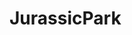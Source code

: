 # JurassicPark

<!--
#PEDAC

CRUDE Create, Read, Update, and Edit
##P: Restating Problem
My console application will administer the data about the dinosaurs in the zoo.
Each of the dinosaurs in our zoo will be described as having a Name, DietType, AcquisitionDate, Weight as well as the enclosure where the dino will be placed at.
The user will be able to do the following:
-View or access the list of dinosaurs in the zoo.
-Add a new Dinosaur to the list of dinosaurs.
  *Prompt for the Name, Diet Type, Weight and Enclosure Number, but the WhenAcquired must be supplied by the code.
  Dino names must be unique per each dino and not allow for duplicate.
-User will be able to remove a dinosaur from the list at a time.
-User will be able to transfer a dino from one enclosure to another. Two enclosures cannot contain the same dino name.
-User will be able to access a summary displaying the number of carnivores dinosaurs and the number of herbivores dinosaurs.


Welcome to Jurassic Park
What would you like to do? (V)iew, (A)dd, (R)emove, (T)Transfer, (S)Summary, or (Q)uit

Requirements
-[x]Build Dinosaur class with properties Name, DietType, AcquisitionDate, Weight and EnclosureNumber.
-[]Add a method Description to your class to print out a description of the dinosaur to include all the properties. Create an output format of your choosing. Feel free to be creative.
-[]Keep track of your dinosaurs in a List<Dinosaur>.
-[]When the console application runs, it should let the user choose one of the following actions:
  *[]View
    **This command will show the all the dinosaurs in the list, ordered by WhenAcquired. If there aren't any dinosaurs in the park then print out a message that there aren't any.
  *[]Add
    **This command will let the user type in the information for a dinosaur and add it to the list. Prompt for the Name, Diet Type, Weight and Enclosure Number, but the WhenAcquired must be supplied by the code.
  *[]Remove
    **This command will prompt the user for a dinosaur name then find and delete the dinosaur with that name.
  *[]Transfer
    **This command will prompt the user for a dinosaur name and a new EnclosureNumber and update that dino's information.
  *[]Summary
    **This command will display the number of carnivores and the number of herbivores.
  *Quit
    **This will stop the program
-[]
##E: Example
DateTime provided by the code when created. var dinoList = dates.OrderBy(d => d);
SortBy
Jurassic Park Dino Interface
-Add new dino
  What is the name of the dino?
  How much does it weight?
  When was it purchased/donated?
  Which enclosure is the dino going to be placed at within the zoo/park?
-Edit/Update dino info
  What would you like to change? (V)iew, (A)dd, (R)emove, (T)Transfer, (S)Sumary, (Q)uit
  -Remove dino from the inventory of dinos. Specify which enclosure number will be available for any new dinos to be added in the future.
-Quit
Description: Console.Write($"{name} is a {dietType} that weights {weight} and was purchased/donated on {AcquisitionDate} and it is currently located at enclosure number {enclosure}");

Dinosaur List
List<Dinosaur> to keep track of the dinosaurs
A- Herbivorous dinosaurs
  1. Aardonyx.
  2. Achelousaurus.
  3. Aegyptosaurus.
  4. Agilisaurus.
  5. Alamosaurus.
  6. Albertaceratops.
  7. Amargasaurus.
  8. Ammosaurus.

B- Abelisaurus.
  1. Achillobator.
  2. Acrocanthosaurus. Acrocantho-saurus.
  3. Afrovenator.
  4. Albertosaurus.
  5. Alectrosaurus.
  6. Alioramus.
  7. Allosaurus.
##D: Data
  >DateTime
  >Collection
  >List
  >DinoName ToUpperCase();
  >Description about each dinosaur

##A: Algorithm


##C: Code

-->
